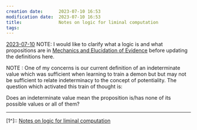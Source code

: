 ```yaml
---
creation date:		2023-07-10 16:53
modification date:	2023-07-10 16:53
title: 				Notes on logic for liminal computation
tags:
---
```

[2023-07-10](2023-07-10.md)
NOTE: I would like to clarify what a logic is and what propositions are in [Mechanics and Elucidation of Evidence](Mechanics%20and%20Elucidation%20of%20Evidence.md) before updating the definitions here.

NOTE : One of my concerns is our current definition of an indeterminate value which was sufficient when learning to train a demon but but may not be sufficient to relate indeterminacy to the concept of potentiality. The question which activated this train of thought is:

Does an indeterminate value mean the proposition is/has none of its possible values or all of them?

---
[1^]:: [Notes on logic for liminal computation](.md)